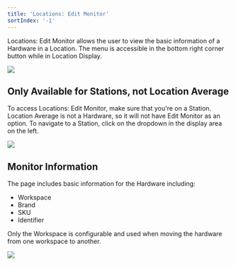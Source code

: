 ```yaml
---
title: 'Locations: Edit Monitor'
sortIndex: '-1'
---
```

Locations: Edit Monitor allows the user to view the basic information of a Hardware in a Location. The menu is accessible in the bottom right corner button while in Location Display.

![](https://cloud.githubusercontent.com/assets/3292593/25653489/a2a78890-301f-11e7-8b80-87688b363b18.png)

## Only Available for Stations, not Location Average

To access Locations: Edit Monitor, make sure that you're on a Station. Location Average is not a Hardware, so it will not have Edit Monitor as an option. To navigate to a Station, click on the dropdown in the display area on the left.

![](https://cloud.githubusercontent.com/assets/3292593/25653490/a2e46eb8-301f-11e7-9352-8e1b3270c955.png)

## Monitor Information

The page includes basic information for the Hardware including:

- Workspace
- Brand
- SKU
- Identifier

Only the Workspace is configurable and used when moving the hardware from one workspace to another.

![](https://cloud.githubusercontent.com/assets/3292593/25653491/a2fa0b42-301f-11e7-8c3e-c0d1f7bc6599.png)